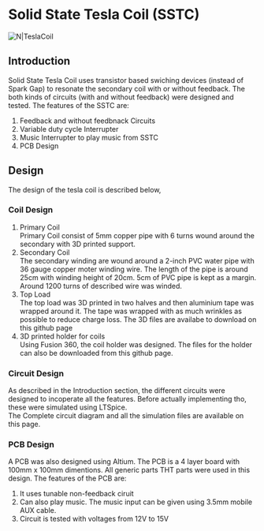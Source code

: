 # Solid State Tesla Coil (SSTC)
![N|TeslaCoil](https://live.staticflickr.com/65535/52919984034_5087448f26_b.jpg)

## Introduction
Solid State Tesla Coil uses transistor based swiching devices (instead of Spark Gap) to resonate the secondary coil with or without feedback. 
The both kinds of circuits (with and without feedback) were designed and tested.
The features of the SSTC are:
1. Feedback and without feedbnack Circuits
2. Variable duty cycle Interrupter
3. Music Interrupter to play music from SSTC
4. PCB Design

## Design
The design of the tesla coil is described below,
### Coil Design
1. Primary Coil  <br>
Primary Coil consist of 5mm copper pipe with 6 turns wound around the secondary with 3D printed support.  <br>
2. Secondary Coil  <br>
The secondary winding are wound around a 2-inch PVC water pipe with 36 gauge copper moter winding wire. The length of the pipe is around 25cm with winding height of 20cm. 5cm of PVC pipe is kept as a margin.
Around 1200 turns of described wire was winded.  <br>
3. Top Load  <br>
The top load was 3D printed in two halves and then aluminium tape was wrapped around it. The tape was wrapped with as much wrinkles as possible to reduce charge loss. The 3D files are availabe to download on this github page  <br>
5. 3D printed holder for coils  <br>
Using Fusion 360, the coil holder was designed. The files for the holder can also be downloaded from this github page.  <br>

### Circuit Design
As described in the Introduction section, the different circuits were designed to incoperate all the features. Before actually implementing tho, these were simulated using LTSpice. <br>
The Complete circuit diagram and all the simulation files are available on this page.

### PCB Design
A PCB was also designed using Altium. The PCB is a 4 layer board with 100mm x 100mm dimentions. All generic parts THT parts were used in this design.
The features of the PCB are:
1. It uses tunable non-feedback ciruit
2. Can also play music. The music input can be given using 3.5mm mobile AUX cable.
3. Circuit is tested with voltages from 12V to 15V
